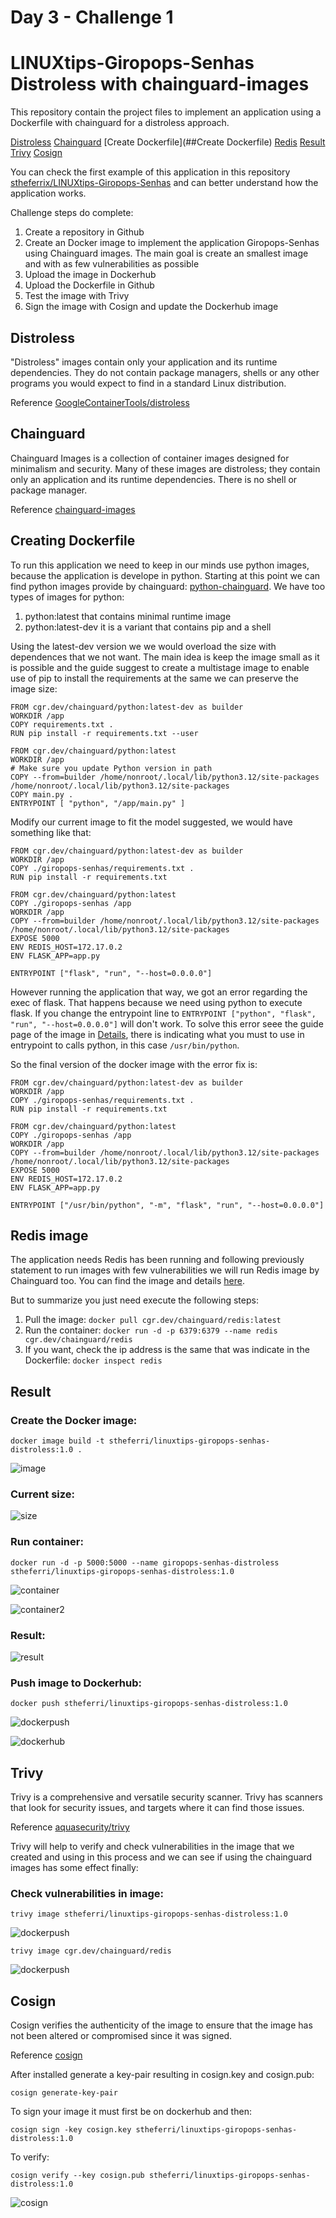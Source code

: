 # Day 3 - Challenge 1
# LINUXtips-Giropops-Senhas Distroless with chainguard-images

This repository contain the project files to implement an application using a Dockerfile with chainguard for a distroless approach.

[Distroless](##Distroless)
[Chainguard](##Chainguard)
[Create Dockerfile](##Create Dockerfile)
[Redis](##Redis)
[Result](##Result)
[Trivy](##Trivy)
[Cosign](##Cosign)

You can check the first example of this application in this repository [stheferrix/LINUXtips-Giropops-Senhas](https://github.com/stheferrix/LINUXtips-Giropops-Senhas) and can better understand how the application works.

Challenge steps do complete:

1. Create a repository in Github
1. Create an Docker image to implement the application Giropops-Senhas using Chainguard images.
   The main goal is create an smallest image and with as few vulnerabilities as possible
1. Upload the image in Dockerhub
1. Upload the Dockerfile in Github
1. Test the image with Trivy
1. Sign the image with Cosign and update the Dockerhub image

## Distroless

"Distroless" images contain only your application and its runtime dependencies. They do not contain package managers, shells or any other programs you would expect to find in a standard Linux distribution.

Reference [GoogleContainerTools/distroless](https://github.com/GoogleContainerTools/distroless)

## Chainguard

Chainguard Images is a collection of container images designed for minimalism and security.
Many of these images are distroless; they contain only an application and its runtime dependencies. There is no shell or package manager.

Reference [chainguard-images](https://github.com/chainguard-images)

## Creating Dockerfile

To run this application we need to keep in our minds use python images, because the application is develope in python.
Starting at this point we can find python images provide by chainguard: [python-chainguard](https://edu.chainguard.dev/chainguard/chainguard-images/reference/python/).
We have too types of images for python:

1. python:latest that contains minimal runtime image
1. python:latest-dev it is a variant that contains pip and a shell

Using the latest-dev version we we would overload the size with dependences that we not want.
The main idea is keep the image small as it is possible and the guide suggest to create a multistage image to enable use of pip to install the requirements at the same we can preserve the image size:

```
FROM cgr.dev/chainguard/python:latest-dev as builder
WORKDIR /app
COPY requirements.txt .
RUN pip install -r requirements.txt --user

FROM cgr.dev/chainguard/python:latest
WORKDIR /app
# Make sure you update Python version in path
COPY --from=builder /home/nonroot/.local/lib/python3.12/site-packages /home/nonroot/.local/lib/python3.12/site-packages
COPY main.py .
ENTRYPOINT [ "python", "/app/main.py" ]
```

Modify our current image to fit the model suggested, we would have something like that:

```
FROM cgr.dev/chainguard/python:latest-dev as builder
WORKDIR /app
COPY ./giropops-senhas/requirements.txt .
RUN pip install -r requirements.txt

FROM cgr.dev/chainguard/python:latest
COPY ./giropops-senhas /app
WORKDIR /app
COPY --from=builder /home/nonroot/.local/lib/python3.12/site-packages /home/nonroot/.local/lib/python3.12/site-packages
EXPOSE 5000
ENV REDIS_HOST=172.17.0.2
ENV FLASK_APP=app.py

ENTRYPOINT ["flask", "run", "--host=0.0.0.0"]
```

However running the application that way, we got an error regarding the exec of flask.
That happens because we need using python to execute flask. 
If you change the entrypoint line to `ENTRYPOINT ["python", "flask", "run", "--host=0.0.0.0"]` will don't work. 
To solve this error seee the guide page of the image in [Details](https://edu.chainguard.dev/chainguard/chainguard-images/reference/python/image_specs/), there is indicating what you must to use in entrypoint to calls python, in this case `/usr/bin/python`.

So the final version of the docker image with the error fix is:

```
FROM cgr.dev/chainguard/python:latest-dev as builder
WORKDIR /app
COPY ./giropops-senhas/requirements.txt .
RUN pip install -r requirements.txt

FROM cgr.dev/chainguard/python:latest
COPY ./giropops-senhas /app
WORKDIR /app
COPY --from=builder /home/nonroot/.local/lib/python3.12/site-packages /home/nonroot/.local/lib/python3.12/site-packages
EXPOSE 5000
ENV REDIS_HOST=172.17.0.2
ENV FLASK_APP=app.py

ENTRYPOINT ["/usr/bin/python", "-m", "flask", "run", "--host=0.0.0.0"]
```

## Redis image

The application needs Redis has been running and following previously statement to run images with few vulnerabilities we will run Redis image by Chainguard too.
You can find the image and details [here](https://edu.chainguard.dev/chainguard/chainguard-images/reference/redis/).

But to summarize you just need execute the following steps:

1. Pull the image: `docker pull cgr.dev/chainguard/redis:latest`
1. Run the container: `docker run -d -p 6379:6379 --name redis cgr.dev/chainguard/redis`
1. If you want, check the ip address is the same that was indicate in the Dockerfile: `docker inspect redis`

## Result

### Create the Docker image:

`docker image build -t stheferri/linuxtips-giropops-senhas-distroless:1.0 .`

![image](https://github.com/stheferrix/LINUXtips-Giropops-Senhas-Distroless/blob/main/assets/create-image.PNG)

### Current size:

![size](https://github.com/stheferrix/LINUXtips-Giropops-Senhas-Distroless/blob/main/assets/size-image.PNG)

### Run container:

`docker run -d -p 5000:5000 --name giropops-senhas-distroless stheferri/linuxtips-giropops-senhas-distroless:1.0`

![container](https://github.com/stheferrix/LINUXtips-Giropops-Senhas-Distroless/blob/main/assets/run-container.PNG)

![container2](https://github.com/stheferrix/LINUXtips-Giropops-Senhas-Distroless/blob/main/assets/container-ls.PNG)

### Result:

![result](https://github.com/stheferrix/LINUXtips-Giropops-Senhas-Distroless/blob/main/assets/result.PNG)

### Push image to Dockerhub:

`docker push stheferri/linuxtips-giropops-senhas-distroless:1.0`

![dockerpush](https://github.com/stheferrix/LINUXtips-Giropops-Senhas-Distroless/blob/main/assets/docker-push.PNG)

![dockerhub](https://github.com/stheferrix/LINUXtips-Giropops-Senhas-Distroless/blob/main/assets/dockerhub.PNG)

## Trivy

Trivy is a comprehensive and versatile security scanner. Trivy has scanners that look for security issues, and targets where it can find those issues.

Reference [aquasecurity/trivy](https://github.com/aquasecurity/trivy)

Trivy will help to verify and check vulnerabilities in the image that we created and using in this process and we can see if using the chainguard images has some effect finally:

### Check vulnerabilities in image:

`trivy image stheferri/linuxtips-giropops-senhas-distroless:1.0`

![dockerpush](https://github.com/stheferrix/LINUXtips-Giropops-Senhas-Distroless/blob/main/assets/trivy-giropops.PNG)

`trivy image cgr.dev/chainguard/redis`

![dockerpush](https://github.com/stheferrix/LINUXtips-Giropops-Senhas-Distroless/blob/main/assets/trivy-redis.PNG)

## Cosign

Cosign verifies the authenticity of the image to ensure that the image has not been altered or compromised since it was signed.

Reference [cosign](https://docs.sigstore.dev/signing/quickstart/)

After installed generate a key-pair resulting in cosign.key and cosign.pub:

`cosign generate-key-pair`

To sign your image it must first be on dockerhub and then:

`cosign sign -key cosign.key stheferri/linuxtips-giropops-senhas-distroless:1.0`

To verify:

`cosign verify --key cosign.pub stheferri/linuxtips-giropops-senhas-distroless:1.0`

![cosign](https://github.com/stheferrix/LINUXtips-Giropops-Senhas-Distroless/blob/main/assets/cosign.PNG)


